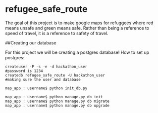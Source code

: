 # refugee_safe_route

The goal of this project is to make google maps for refuggees where red means unsafe and green means safe.  Rather than being a reference to 
speed of travel, it is a reference to safety of travel.


##Creating our database

For this project we will be creating a postgres database!  How to set up postgres:

```
createuser -P -s -e -d hackathon_user
#password is 1234
createdb refugee_safe_route -U hackathon_user
#making sure the user and database 

map_app : username$ python init_db.py

map_app : username$ python manage.py db init
map_app : username$ python manage.py db migrate
map_app : username$ python manage.py db upgrade
```



